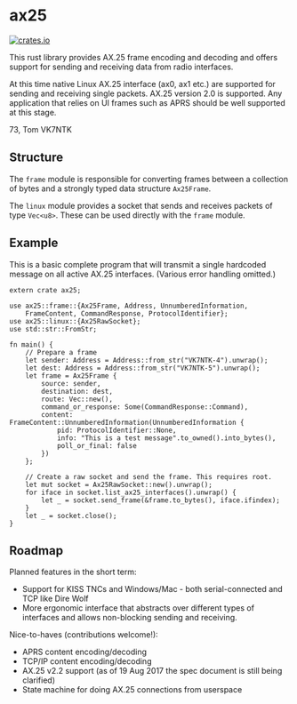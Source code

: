 # ax25

<a href="https://crates.io/crates/ax25">
    <img src="https://img.shields.io/crates/v/ax25.svg" alt="crates.io">
</a>

This rust library provides AX.25 frame encoding and decoding and offers support for
sending and receiving data from radio interfaces.

At this time native Linux AX.25 interface (ax0, ax1 etc.) are supported for sending
and receiving single packets. AX.25 version 2.0 is supported. Any application that
relies on UI frames such as APRS should be well supported at this stage.

73, Tom VK7NTK

## Structure

The `frame` module is responsible for converting frames between a collection of bytes
and a strongly typed data structure `Ax25Frame`.

The `linux` module provides a socket that sends and receives packets of type `Vec<u8>`.
These can be used directly with the `frame` module.

## Example

This is a basic complete program that will transmit a single hardcoded message on
all active AX.25 interfaces. (Various error handling omitted.)

    extern crate ax25;

    use ax25::frame::{Ax25Frame, Address, UnnumberedInformation,
        FrameContent, CommandResponse, ProtocolIdentifier};
    use ax25::linux::{Ax25RawSocket};
    use std::str::FromStr;

    fn main() {
        // Prepare a frame
        let sender: Address = Address::from_str("VK7NTK-4").unwrap();
        let dest: Address = Address::from_str("VK7NTK-5").unwrap();
        let frame = Ax25Frame {
            source: sender,
            destination: dest,
            route: Vec::new(),
            command_or_response: Some(CommandResponse::Command),
            content: FrameContent::UnnumberedInformation(UnnumberedInformation {
                pid: ProtocolIdentifier::None,
                info: "This is a test message".to_owned().into_bytes(),
                poll_or_final: false
            })
        };

        // Create a raw socket and send the frame. This requires root.
        let mut socket = Ax25RawSocket::new().unwrap();
        for iface in socket.list_ax25_interfaces().unwrap() {
            let _ = socket.send_frame(&frame.to_bytes(), iface.ifindex);
        }
        let _ = socket.close();
    }

## Roadmap

Planned features in the short term:

* Support for KISS TNCs and Windows/Mac - both serial-connected and TCP like Dire Wolf
* More ergonomic interface that abstracts over different types of interfaces and allows
  non-blocking sending and receiving.

Nice-to-haves (contributions welcome!):

* APRS content encoding/decoding
* TCP/IP content encoding/decoding
* AX.25 v2.2 support (as of 19 Aug 2017 the spec document is still being clarified)
* State machine for doing AX.25 connections from userspace
